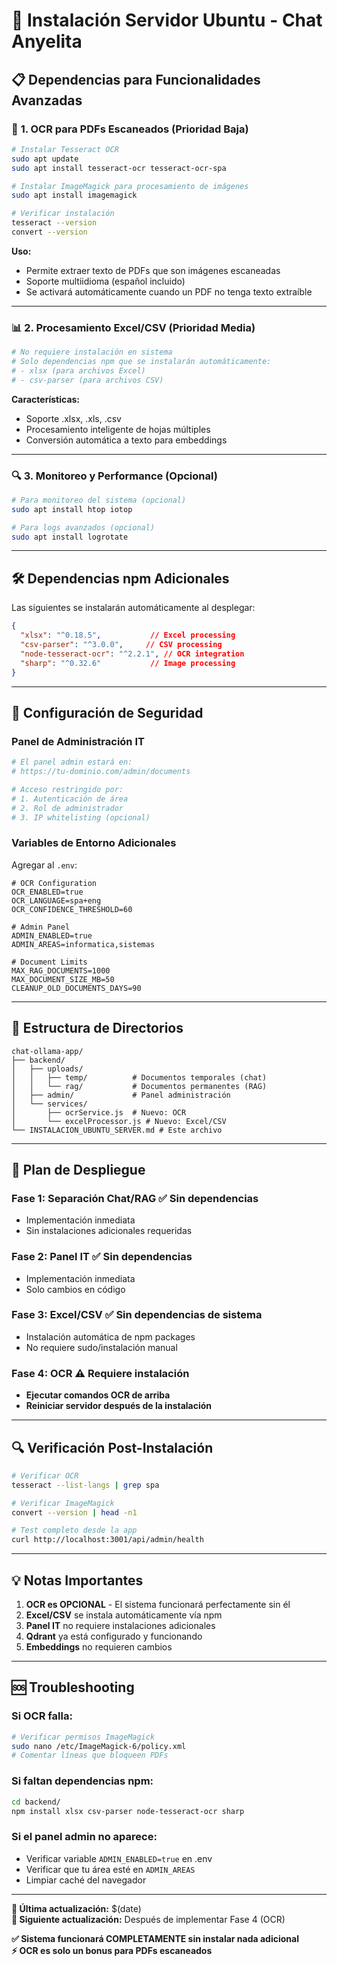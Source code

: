 # 🚀 Instalación Servidor Ubuntu - Chat Anyelita

## 📋 Dependencias para Funcionalidades Avanzadas

### 🎯 **1. OCR para PDFs Escaneados (Prioridad Baja)**

```bash
# Instalar Tesseract OCR
sudo apt update
sudo apt install tesseract-ocr tesseract-ocr-spa

# Instalar ImageMagick para procesamiento de imágenes
sudo apt install imagemagick

# Verificar instalación
tesseract --version
convert --version
```

**Uso:**
- Permite extraer texto de PDFs que son imágenes escaneadas
- Soporte multiidioma (español incluido)
- Se activará automáticamente cuando un PDF no tenga texto extraíble

---

### 📊 **2. Procesamiento Excel/CSV (Prioridad Media)**

```bash
# No requiere instalación en sistema
# Solo dependencias npm que se instalarán automáticamente:
# - xlsx (para archivos Excel)
# - csv-parser (para archivos CSV)
```

**Características:**
- Soporte .xlsx, .xls, .csv
- Procesamiento inteligente de hojas múltiples
- Conversión automática a texto para embeddings

---

### 🔍 **3. Monitoreo y Performance (Opcional)**

```bash
# Para monitoreo del sistema (opcional)
sudo apt install htop iotop

# Para logs avanzados (opcional)
sudo apt install logrotate
```

---

## 🛠️ **Dependencias npm Adicionales**

Las siguientes se instalarán automáticamente al desplegar:

```json
{
  "xlsx": "^0.18.5",           // Excel processing
  "csv-parser": "^3.0.0",     // CSV processing  
  "node-tesseract-ocr": "^2.2.1", // OCR integration
  "sharp": "^0.32.6"           // Image processing
}
```

---

## 🔐 **Configuración de Seguridad**

### **Panel de Administración IT**
```bash
# El panel admin estará en:
# https://tu-dominio.com/admin/documents

# Acceso restringido por:
# 1. Autenticación de área
# 2. Rol de administrador
# 3. IP whitelisting (opcional)
```

### **Variables de Entorno Adicionales**

Agregar al `.env`:

```env
# OCR Configuration
OCR_ENABLED=true
OCR_LANGUAGE=spa+eng
OCR_CONFIDENCE_THRESHOLD=60

# Admin Panel
ADMIN_ENABLED=true
ADMIN_AREAS=informatica,sistemas

# Document Limits
MAX_RAG_DOCUMENTS=1000
MAX_DOCUMENT_SIZE_MB=50
CLEANUP_OLD_DOCUMENTS_DAYS=90
```

---

## 📁 **Estructura de Directorios**

```
chat-ollama-app/
├── backend/
│   ├── uploads/
│   │   ├── temp/          # Documentos temporales (chat)
│   │   └── rag/           # Documentos permanentes (RAG)
│   ├── admin/             # Panel administración
│   └── services/
│       ├── ocrService.js  # Nuevo: OCR
│       └── excelProcessor.js # Nuevo: Excel/CSV
└── INSTALACION_UBUNTU_SERVER.md # Este archivo
```

---

## 🚦 **Plan de Despliegue**

### **Fase 1: Separación Chat/RAG** ✅ Sin dependencias
- Implementación inmediata
- Sin instalaciones adicionales requeridas

### **Fase 2: Panel IT** ✅ Sin dependencias
- Implementación inmediata  
- Solo cambios en código

### **Fase 3: Excel/CSV** ✅ Sin dependencias de sistema
- Instalación automática de npm packages
- No requiere sudo/instalación manual

### **Fase 4: OCR** ⚠️ Requiere instalación
- **Ejecutar comandos OCR de arriba**
- **Reiniciar servidor después de la instalación**

---

## 🔍 **Verificación Post-Instalación**

```bash
# Verificar OCR
tesseract --list-langs | grep spa

# Verificar ImageMagick
convert --version | head -n1

# Test completo desde la app
curl http://localhost:3001/api/admin/health
```

---

## 💡 **Notas Importantes**

1. **OCR es OPCIONAL** - El sistema funcionará perfectamente sin él
2. **Excel/CSV** se instala automáticamente vía npm
3. **Panel IT** no requiere instalaciones adicionales
4. **Qdrant** ya está configurado y funcionando
5. **Embeddings** no requieren cambios

---

## 🆘 **Troubleshooting**

### **Si OCR falla:**
```bash
# Verificar permisos ImageMagick
sudo nano /etc/ImageMagick-6/policy.xml
# Comentar líneas que bloqueen PDFs
```

### **Si faltan dependencias npm:**
```bash
cd backend/
npm install xlsx csv-parser node-tesseract-ocr sharp
```

### **Si el panel admin no aparece:**
- Verificar variable `ADMIN_ENABLED=true` en .env
- Verificar que tu área esté en `ADMIN_AREAS`
- Limpiar caché del navegador

---

**📅 Última actualización:** $(date)  
**🔄 Siguiente actualización:** Después de implementar Fase 4 (OCR)

**✅ Sistema funcionará COMPLETAMENTE sin instalar nada adicional**  
**⚡ OCR es solo un bonus para PDFs escaneados**